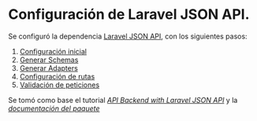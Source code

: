 # Configuración de Laravel JSON API.

Se configuró la dependencia [Laravel JSON API](https://laravel-json-api.readthedocs.io/en/latest/), con los siguientes pasos:
1) [Configuración inicial](config.md)
2) [Generar Schemas](schemas.md)
3) [Generar Adapters](adapters.md)
4) [Configuración de rutas](routing.md)
5) [Validación de peticiones](validators.md)

Se tomó como base el tutorial [_API Backend with Laravel JSON API_](https://howtojsonapi.com/laravel.html) y la [_documentación del paquete_](https://laravel-json-api.readthedocs.io/en/latest/basics/api/)
